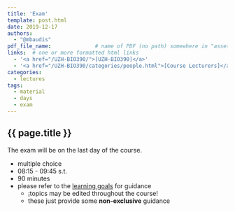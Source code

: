 ```yaml
---
title: 'Exam'
template: post.html
date: 2019-12-17
authors:
  - "@mbaudis"
pdf_file_name: 				# name of PDF (no path) somewhere in "assets"; auto-linked
links:  # one or more formatted html links
  - '<a href="/UZH-BIO390/">[UZH-BIO390]</a>'
  - '<a href="/UZH-BIO390/categories/people.html">[Course Lecturers]</a>'
categories:
  - lectures
tags:
  - material
  - days
  - exam
---
```


## {{ page.title }}

The exam will be on the last day of the course.

<!--more-->

* multiple choice
* 08:15 - 09:45 s.t.
* 90 minutes
* please refer to the [learning goals](/UZH-BIO390/doc/learning-goals.html) for guidance
    - ¡topics may be edited throughout the course!
    - these just provide some __non-exclusive__ guidance




